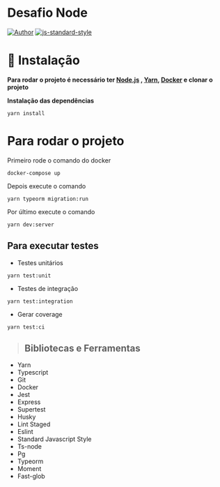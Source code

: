 # Desafio Node
[![Author](https://img.shields.io/badge/author-CaioVieira-brightgreen)](https://github.com/cvieira850)
[![js-standard-style](https://img.shields.io/badge/code%20style-standard-brightgreen.svg)](http://standardjs.com)
# 🚧 Instalação
**Para rodar o projeto é necessário ter [Node.js](https://nodejs.org/en/download/) , [Yarn](https://yarnpkg.com/), [Docker](https://docs.docker.com/docker-for-windows/install/) e clonar o projeto**

**Instalação das dependências**

```yarn install```

# Para rodar o projeto

Primeiro rode o comando do docker

``` docker-compose up ```

Depois execute o comando

``` yarn typeorm migration:run ```

Por último execute o comando

``` yarn dev:server ```

## Para executar testes
* Testes unitários
  
``` yarn test:unit ```

* Testes de integração
    
``` yarn test:integration ```

* Gerar coverage

``` yarn test:ci ```

> ## Bibliotecas e Ferramentas

* Yarn
* Typescript
* Git
* Docker
* Jest
* Express
* Supertest
* Husky
* Lint Staged
* Eslint
* Standard Javascript Style
* Ts-node
* Pg
* Typeorm
* Moment
* Fast-glob

